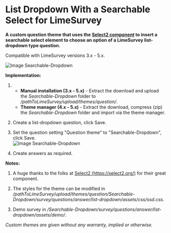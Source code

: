 # List Dropdown With a Searchable Select for LimeSurvey
**A custom question theme that uses the [Select2 component](https://select2.org/) to insert a searchable select element to choose an option of a LimeSurvey list-dropdown type question.**

Compatible with LimeSurvey versions 3.x - 5.x.

![Image Searchable-Dropdown](/Searchable-Dropdown/survey/questions/answer/list_dropdown/assets/images/ssd_1.png)

**Implementation:**

1) - **Manual installation (3.x - 5.x)** - Extract the download and upload the *Searchable-Dropdown* folder to */pathToLimeSurvey/upload/themes/question/*.
    - **Theme manager (4.x - 5.x)** - Extract the download, compress (zip) the *Searchable-Dropdown* folder and import via the theme manager.

2) Create a list-dropdown question, click Save.

3) Set the question setting "Question theme" to "Searchable-Dropdown", click Save.  
![Image Searchable-Dropdown](/Searchable-Dropdown/survey/questions/answer/list_dropdown/assets/images/ssd_2.png)

4) Create answers as required.

**Notes:**

1) A huge thanks to the folks at [Select2 (https://select2.org/)](https://select2.org/) for their great component.

2) The styles for the theme can be modified in */pathToLimeSurvey/upload/themes/question/Searchable-Dropdown/survey/questions/answer/list-dropdown/assets/css/ssd.css*.

4) Demo survey in */Searchable-Dropdown/survey/questions/answer/list-dropdown/assets/demo/*.
    
    
*Custom themes are given without any warranty, implied or otherwise.*
